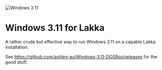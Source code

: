 ![Windows 3 11](https://user-images.githubusercontent.com/19812221/144180767-03d1537b-d4d0-4f80-af03-3455fb706026.png)
# Windows 3.11 for Lakka
A rather crude but effective way to run Windows 3.11 on a capable Lakka installation. 

See https://github.com/ashley-au/Windows-3.11-DOSBox/releases for the good stuff.
